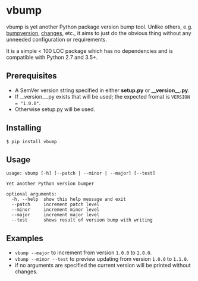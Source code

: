 # vbump

vbump is yet another Python package version bump tool. Unlike others, e.g. [bumpversion](https://github.com/peritus/bumpversion), [changes](https://github.com/michaeljoseph/changes), etc., it aims to just do the obvious thing without any unneeded configuration or requirements.

It is a simple < 100 LOC package which has no dependencies and is compatible with Python 2.7 and 3.5+.


## Prerequisites

- A SemVer version string specified in either **setup.py** or **\_\_version\_\_.py**.
- If \_\_version\_\_.py exists that will be used; the expected fromat is `VERSION = "1.0.0"`.
- Otherwise setup.py will be used.


## Installing

`$ pip install vbump`


## Usage

```
usage: vbump [-h] [--patch | --minor | --major] [--test]

Yet another Python version bumper

optional arguments:
  -h, --help  show this help message and exit
  --patch     increment patch level
  --minor     increment minor level
  --major     increment major level
  --test      shows result of version bump with writing
```

## Examples

- `vbump --major` to increment from version `1.0.0` to `2.0.0`.
- `vbump --minor --test` to preview updating from version `1.0.0` to `1.1.0`.
- if no arguments are specified the current version will be printed without changes.
